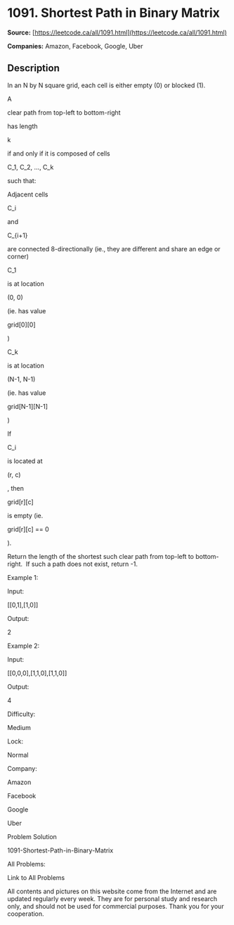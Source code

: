 # 1091. Shortest Path in Binary Matrix

**Source:** [https://leetcode.ca/all/1091.html](https://leetcode.ca/all/1091.html)

**Companies:** Amazon, Facebook, Google, Uber

## Description

In an N by N square grid, each cell is either empty (0) or blocked (1).

A

clear path from top-left to bottom-right

has length

k

if and only if it is composed of cells

C_1, C_2, ..., C_k

such that:

Adjacent cells

C_i

and

C_{i+1}

are connected 8-directionally
            (ie., they are different and share an edge or corner)

C_1

is at location

(0, 0)

(ie. has value

grid[0][0]

)

C_k

is at location

(N-1, N-1)

(ie. has value

grid[N-1][N-1]

)

If

C_i

is located at

(r, c)

, then

grid[r][c]

is empty (ie.

grid[r][c] == 0

).

Return the length of the shortest such clear path from top-left to bottom-right.  If
        such a path does not exist, return -1.

Example 1:

Input:

[[0,1],[1,0]]

Output:

2

Example 2:

Input:

[[0,0,0],[1,1,0],[1,1,0]]

Output:

4

Difficulty:

Medium

Lock:

Normal

Company:

Amazon

Facebook

Google

Uber

Problem Solution

1091-Shortest-Path-in-Binary-Matrix

All Problems:

Link to All Problems

All contents and pictures on this website come from the Internet and are updated regularly every week. They are for personal study and research only, and should not be used for commercial purposes. Thank you for your cooperation.


